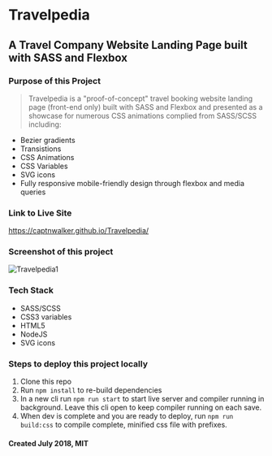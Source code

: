 # Travelpedia

## A Travel Company Website Landing Page built with SASS and Flexbox

### Purpose of this Project

> Travelpedia is a "proof-of-concept" travel booking website landing page (front-end only) built with SASS and Flexbox and presented as a showcase for numerous CSS animations complied from SASS/SCSS including:

- Bezier gradients
- Transistions
- CSS Animations
- CSS Variables
- SVG icons
- Fully responsive mobile-friendly design through flexbox and media queries

### Link to Live Site

<https://captnwalker.github.io/Travelpedia/>

### Screenshot of this project

![Travelpedia1](https://raw.github.com/captnwalker/Travelpedia/master/img/travelpedia.png "Travelpedia1")

### Tech Stack

- SASS/SCSS
- CSS3 variables
- HTML5
- NodeJS
- SVG icons

### Steps to deploy this project locally

1.  Clone this repo
2.  Run `npm install` to re-build dependencies
3.  In a new cli run `npm run start` to start live server and compiler running in background. Leave this cli open to keep compiler running on each save.
4. When dev is complete and you are ready to deploy, run `npm run build:css` to compile complete, minified css file with prefixes.

#### Created July 2018, MIT
